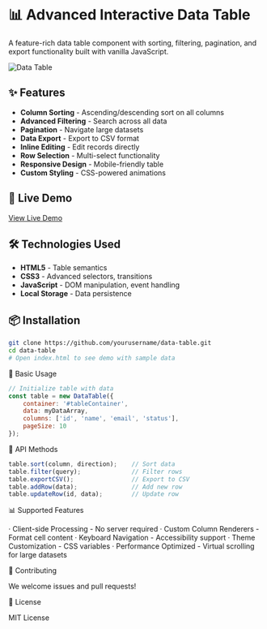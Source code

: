# 📊 Advanced Interactive Data Table

A feature-rich data table component with sorting, filtering, pagination, and export functionality built with vanilla JavaScript.

![Data Table](https://via.placeholder.com/800x400/3498db/ffffff?text=Data+Table)

## ✨ Features

- **Column Sorting** - Ascending/descending sort on all columns
- **Advanced Filtering** - Search across all data
- **Pagination** - Navigate large datasets
- **Data Export** - Export to CSV format
- **Inline Editing** - Edit records directly
- **Row Selection** - Multi-select functionality
- **Responsive Design** - Mobile-friendly table
- **Custom Styling** - CSS-powered animations

## 🚀 Live Demo

[View Live Demo](https://yourusername.github.io/data-table)

## 🛠️ Technologies Used

- **HTML5** - Table semantics
- **CSS3** - Advanced selectors, transitions
- **JavaScript** - DOM manipulation, event handling
- **Local Storage** - Data persistence

## 📦 Installation

```bash
git clone https://github.com/yourusername/data-table.git
cd data-table
# Open index.html to see demo with sample data
```

🔧 Basic Usage

```javascript
// Initialize table with data
const table = new DataTable({
    container: '#tableContainer',
    data: myDataArray,
    columns: ['id', 'name', 'email', 'status'],
    pageSize: 10
});
```

🎯 API Methods

```javascript
table.sort(column, direction);    // Sort data
table.filter(query);              // Filter rows
table.exportCSV();                // Export to CSV
table.addRow(data);               // Add new row
table.updateRow(id, data);        // Update row
```

📊 Supported Features

· Client-side Processing - No server required
· Custom Column Renderers - Format cell content
· Keyboard Navigation - Accessibility support
· Theme Customization - CSS variables
· Performance Optimized - Virtual scrolling for large datasets

🤝 Contributing

We welcome issues and pull requests!

📄 License

MIT License
